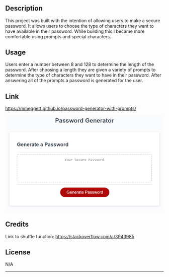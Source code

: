 # <Password-Generator-With-Prompts>

## Description

This project was built with the intention of allowing users to make a secure password. It allows users to choose the type of characters they want to have available in their password. While building this I became more comfortable using prompts and special characters.

## Usage

Users enter a number between 8 and 128 to determine the length of the password. After choosing a length they are given a variety of prompts to determine the type of characters they want to have in their password. After answering all of the prompts a password is generated for the user.

## Link

https://mmeggett.github.io/password-generator-with-prompts/

![alt text](Assets/03-javascript-homework-demo.png)

## Credits

Link to shuffle function:
https://stackoverflow.com/a/3943985

## License

N/A

---
